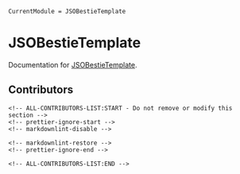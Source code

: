 ```@meta
CurrentModule = JSOBestieTemplate
```

# JSOBestieTemplate

Documentation for [JSOBestieTemplate](https://github.com/JuliaSmoothOptimizers/JSOBestieTemplate.jl).

## Contributors

```@raw html
<!-- ALL-CONTRIBUTORS-LIST:START - Do not remove or modify this section -->
<!-- prettier-ignore-start -->
<!-- markdownlint-disable -->

<!-- markdownlint-restore -->
<!-- prettier-ignore-end -->

<!-- ALL-CONTRIBUTORS-LIST:END -->
```
